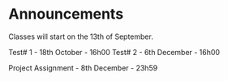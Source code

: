 # Announcements

Classes will start on the 13th of September.

Test# 1 - 18th October - 16h00 
Test# 2 - 6th  December - 16h00

Project Assignment - 8th December - 23h59
